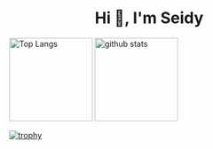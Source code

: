 <h1 align="center">Hi 👋, I'm Seidy</h1>
<p align="left"> 
  <img alt="Top Langs" height="150px" src="https://github-readme-stats.vercel.app/api/top-langs/?username=Seidy-u&layout=compact&count_private=true&show_icons=true&theme=onedark" />
  <img alt="github stats" height="150px" src="https://github-readme-stats.vercel.app/api?username=Seidy-u&count_private=true&show_icons=true&show_icons=true&theme=onedark" />
</p>

[![trophy](https://github-profile-trophy.vercel.app/?username=Seidy-u&theme=onedark&column=7
)](https://github.com/ryo-ma/github-profile-trophy)

